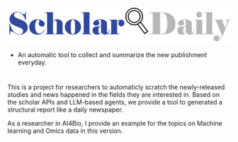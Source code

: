 ![logo](ScholarDaily.png)

* An automatic tool to collect and summarize the new publishment everyday.

#


This is a project for researchers to automaticly scratch the newly-released studies and news happened in the fields they are interested in. Based on the scholar APIs and LLM-based agents, we provide a tool to generated a structural report like a daily newspaper.

As a researcher in AI4Bio, I provide an example for the topics on Machine learning and Omics data in this version.
